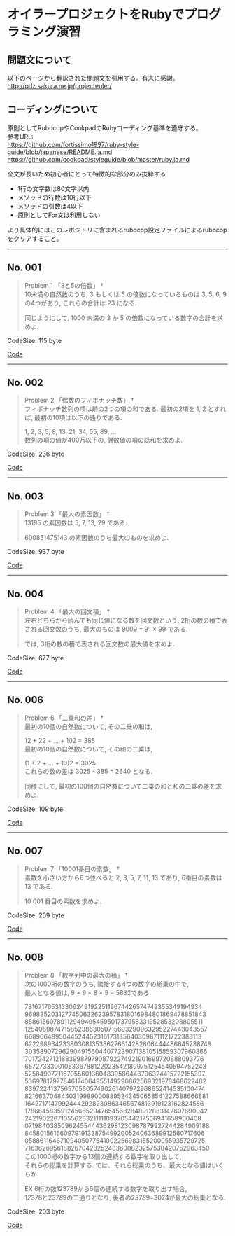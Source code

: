 # オイラープロジェクトをRubyでプログラミング演習

## 問題文について

以下のページから翻訳された問題文を引用する。有志に感謝。  
http://odz.sakura.ne.jp/projecteuler/  

## コーディングについて

原則としてRubocopやCookpadのRubyコーディング基準を遵守する。  
参考URL:  
https://github.com/fortissimo1997/ruby-style-guide/blob/japanese/README.ja.md  
https://github.com/cookpad/styleguide/blob/master/ruby.ja.md  
  
全文が長いため初心者にとって特徴的な部分のみ抜粋する  

* 1行の文字数は80文字以内
* メソッドの行数は10行以下
* メソッドの引数は4以下
* 原則としてFor文は利用しない

より具体的にはこのレポジトリに含まれるrubocop設定ファイルによるrubocopをクリアすること。  

---  
  
## No. 001  
  
> Problem 1 「3と5の倍数」 †  
> 10未満の自然数のうち, 3 もしくは 5 の倍数になっているものは 3, 5, 6, 9 の4つがあり, これらの合計は 23 になる.  
>   
> 同じようにして, 1000 未満の 3 か 5 の倍数になっている数字の合計を求めよ.  
  
CodeSize: 115 byte  
  
[Code](https://github.com/owlworks/project_euler/blob/master/codes/001.rb "Code")  
  
---  
  
## No. 002  
  
> Problem 2 「偶数のフィボナッチ数」 †  
> フィボナッチ数列の項は前の2つの項の和である. 最初の2項を 1, 2 とすれば, 最初の10項は以下の通りである.  
>   
> 1, 2, 3, 5, 8, 13, 21, 34, 55, 89, ...  
> 数列の項の値が400万以下の, 偶数値の項の総和を求めよ.  
  
CodeSize: 236 byte  
  
[Code](https://github.com/owlworks/project_euler/blob/master/codes/002.rb "Code")  
  
---  
  
## No. 003  
  
> Problem 3 「最大の素因数」 †  
> 13195 の素因数は 5, 7, 13, 29 である.  
>   
> 600851475143 の素因数のうち最大のものを求めよ.  
  
CodeSize: 937 byte  
  
[Code](https://github.com/owlworks/project_euler/blob/master/codes/003.rb "Code")  
  
---  
  
## No. 004  
  
> Problem 4 「最大の回文積」 †  
> 左右どちらから読んでも同じ値になる数を回文数という. 2桁の数の積で表される回文数のうち, 最大のものは 9009 = 91 × 99 である.  
>   
> では, 3桁の数の積で表される回文数の最大値を求めよ.  
  
CodeSize: 677 byte  
  
[Code](https://github.com/owlworks/project_euler/blob/master/codes/004.rb "Code")  
  
---  
  
## No. 006  
  
> Problem 6 「二乗和の差」 †  
> 最初の10個の自然数について, その二乗の和は,  
>   
> 12 + 22 + ... + 102 = 385  
> 最初の10個の自然数について, その和の二乗は,  
>   
> (1 + 2 + ... + 10)2 = 3025  
> これらの数の差は 3025 - 385 = 2640 となる.  
>   
> 同様にして, 最初の100個の自然数について二乗の和と和の二乗の差を求めよ.  
  
CodeSize: 109 byte  
  
[Code](https://github.com/owlworks/project_euler/blob/master/codes/006.rb "Code")  
  
---  
  
## No. 007  
  
> Problem 7 「10001番目の素数」 †  
> 素数を小さい方から6つ並べると 2, 3, 5, 7, 11, 13 であり, 6番目の素数は 13 である.  
>   
> 10 001 番目の素数を求めよ.  
  
CodeSize: 269 byte  
  
[Code](https://github.com/owlworks/project_euler/blob/master/codes/007.rb "Code")  
  
---  
  
## No. 008  
  
> Problem 8 「数字列中の最大の積」 †  
> 次の1000桁の数字のうち, 隣接する4つの数字の総乗の中で,  
> 最大となる値は, 9 × 9 × 8 × 9 = 5832である.  
>   
> 73167176531330624919225119674426574742355349194934  
> 96983520312774506326239578318016984801869478851843  
> 85861560789112949495459501737958331952853208805511  
> 12540698747158523863050715693290963295227443043557  
> 66896648950445244523161731856403098711121722383113  
> 62229893423380308135336276614282806444486645238749  
> 30358907296290491560440772390713810515859307960866  
> 70172427121883998797908792274921901699720888093776  
> 65727333001053367881220235421809751254540594752243  
> 52584907711670556013604839586446706324415722155397  
> 53697817977846174064955149290862569321978468622482  
> 83972241375657056057490261407972968652414535100474  
> 82166370484403199890008895243450658541227588666881  
> 16427171479924442928230863465674813919123162824586  
> 17866458359124566529476545682848912883142607690042  
> 24219022671055626321111109370544217506941658960408  
> 07198403850962455444362981230987879927244284909188  
> 84580156166097919133875499200524063689912560717606  
> 05886116467109405077541002256983155200055935729725  
> 71636269561882670428252483600823257530420752963450  
> この1000桁の数字から13個の連続する数字を取り出して,  
> それらの総乗を計算する. では、それら総乗のうち、最大となる値はいくらか.  
>   
> EX 6桁の数123789から5個の連続する数字を取り出す場合,  
> 1*2*3*7*8と2*3*7*8*9の二通りとなり, 後者の2*3*7*8*9=3024が最大の総乗となる.  
  
CodeSize: 203 byte  
  
[Code](https://github.com/owlworks/project_euler/blob/master/codes/008.rb "Code")  
  
